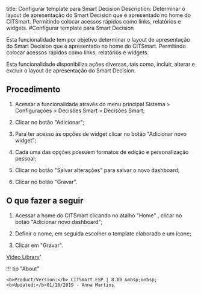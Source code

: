 title: Configurar template para Smart Decision
Description: Determinar o layout de apresentação do Smart Decision que é apresentado no home do CITSmart. Permitindo colocar acessos rápidos como links, relatórios e widgets.
#Configurar template para Smart Decision

Esta funcionalidade tem por objetivo determinar o layout de apresentação do
Smart Decision que é apresentado no home do CITSmart. Permitindo colocar acessos
rápidos como links, relatórios e widgets.

Esta funcionalidade disponibiliza ações diversas, tais como, incluir, alterar e
excluir o layout de apresentação do Smart Decision.

Procedimento
----------------

1.  Acessar a funcionalidade através do menu principal Sistema \> Configurações
    \> Decisões Smart \> Decisões Smart;

2.  Clicar no botão "Adicionar";

3.  Para ter acesso às opções de widget clicar no botão "Adicionar novo widget";

4.  Cada uma das opções possuem formatos de edição e personalização pessoal;

5.  Clicar no botão "Salvar alterações" para salvar o novo dashboard;

6.  Clicar no botão "Gravar".

O que fazer a seguir
--------------------

1.  Acessar a home do CITSmart clicando no atalho "Home" , clicar no botão "Adicionar novo dashboard";

2.  Definir o nome, em seguida escolher o template elaborado e um ícone;

3.  Clicar em "Gravar".


<i class='fa fa-youtube-play  fa-2x' style='color:#97ce17;vertical-align: middle;'> </i> [Video Library](https://www.youtube.com/playlist?list=PLB5qK2uzf2ROilWa_XGZFXl66PdteOxhH)'

!!! tip "About"

    <b>Product/Version:</b> CITSmart ESP | 8.00 &nbsp;&nbsp;
    <b>Updated:</b>01/16/2019 - Anna Martins
